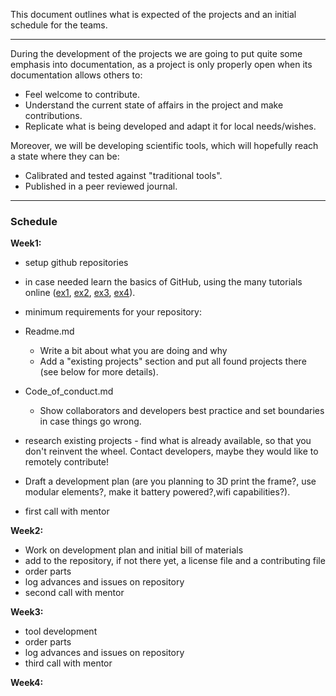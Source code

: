 This document outlines what is expected of the projects and an initial schedule for the teams.


---

During the development of the projects we are going to put quite some emphasis into documentation, as a project is only properly open when its documentation allows others to:
- Feel welcome to contribute.
- Understand the current state of affairs in the project and make contributions.
- Replicate what is being developed and adapt it for local needs/wishes.

Moreover, we will be developing scientific tools, which will hopefully reach a state where they can be:
- Calibrated and tested against "traditional tools".
- Published in a peer reviewed journal.

---
### Schedule

**Week1:**
- setup github repositories
 - in case needed learn the basics of GitHub, using the many tutorials online ([ex1](https://lab.github.com/), [ex2](https://help.github.com/en/articles/git-and-github-learning-resources), [ex3](https://git-scm.com/doc), [ex4](https://help.github.com/en/articles/set-up-git)).


- minimum requirements for your repository:
 - Readme.md
   - Write a bit about what you are doing and why
   - Add a "existing projects" section and put all found projects there (see below for more details).
 - Code_of_conduct.md
   - Show collaborators and developers best practice and set boundaries in case things go wrong.



- research existing projects - find what is already available, so that you don't reinvent the wheel. Contact developers, maybe they would like to remotely contribute!

- Draft a development plan (are you planning to 3D print the frame?, use modular elements?, make it battery powered?,wifi capabilities?).
- first call with mentor

**Week2:**

- Work on development plan and initial bill of materials
- add to the repository, if not there yet, a license file and a contributing file
- order parts
- log advances and issues on repository
- second call with mentor

**Week3:**

- tool development
- order parts
- log advances and issues on repository
- third call with mentor

**Week4:**
